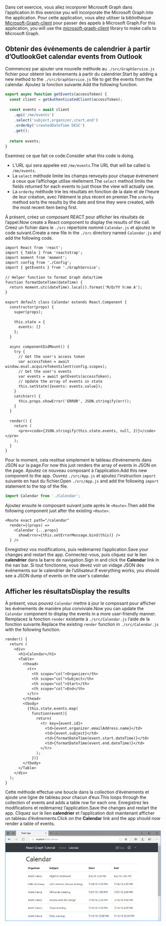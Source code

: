<!-- markdownlint-disable MD002 MD041 -->

<span data-ttu-id="c079d-101">Dans cet exercice, vous allez incorporer Microsoft Graph dans l’application.</span><span class="sxs-lookup"><span data-stu-id="c079d-101">In this exercise you will incorporate the Microsoft Graph into the application.</span></span> <span data-ttu-id="c079d-102">Pour cette application, vous allez utiliser la bibliothèque [Microsoft-Graph-client](https://github.com/microsoftgraph/msgraph-sdk-javascript) pour passer des appels à Microsoft Graph.</span><span class="sxs-lookup"><span data-stu-id="c079d-102">For this application, you will use the [microsoft-graph-client](https://github.com/microsoftgraph/msgraph-sdk-javascript) library to make calls to Microsoft Graph.</span></span>

## <a name="get-calendar-events-from-outlook"></a><span data-ttu-id="c079d-103">Obtenir des événements de calendrier à partir d’Outlook</span><span class="sxs-lookup"><span data-stu-id="c079d-103">Get calendar events from Outlook</span></span>

<span data-ttu-id="c079d-104">Commencez par ajouter une nouvelle méthode au `./src/GraphService.js` fichier pour obtenir les événements à partir du calendrier.</span><span class="sxs-lookup"><span data-stu-id="c079d-104">Start by adding a new method to the `./src/GraphService.js` file to get the events from the calendar.</span></span> <span data-ttu-id="c079d-105">Ajoutez la fonction suivante.</span><span class="sxs-lookup"><span data-stu-id="c079d-105">Add the following function.</span></span>

```js
export async function getEvents(accessToken) {
  const client = getAuthenticatedClient(accessToken);

  const events = await client
    .api('/me/events')
    .select('subject,organizer,start,end')
    .orderby('createdDateTime DESC')
    .get();

  return events;
}
```

<span data-ttu-id="c079d-106">Examinez ce que fait ce code.</span><span class="sxs-lookup"><span data-stu-id="c079d-106">Consider what this code is doing.</span></span>

- <span data-ttu-id="c079d-107">L’URL qui sera appelée est `/me/events`.</span><span class="sxs-lookup"><span data-stu-id="c079d-107">The URL that will be called is `/me/events`.</span></span>
- <span data-ttu-id="c079d-108">La `select` méthode limite les champs renvoyés pour chaque événement à ceux que l’affichage utilise réellement.</span><span class="sxs-lookup"><span data-stu-id="c079d-108">The `select` method limits the fields returned for each events to just those the view will actually use.</span></span>
- <span data-ttu-id="c079d-109">La `orderby` méthode trie les résultats en fonction de la date et de l’heure de leur création, avec l’élément le plus récent en premier.</span><span class="sxs-lookup"><span data-stu-id="c079d-109">The `orderby` method sorts the results by the date and time they were created, with the most recent item being first.</span></span>

<span data-ttu-id="c079d-110">À présent, créez un composant REACT pour afficher les résultats de l’appel.</span><span class="sxs-lookup"><span data-stu-id="c079d-110">Now create a React component to display the results of the call.</span></span> <span data-ttu-id="c079d-111">Créez un fichier dans le `./src` répertoire nommé `Calendar.js` et ajoutez le code suivant.</span><span class="sxs-lookup"><span data-stu-id="c079d-111">Create a new file in the `./src` directory named `Calendar.js` and add the following code.</span></span>

```JSX
import React from 'react';
import { Table } from 'reactstrap';
import moment from 'moment';
import config from './Config';
import { getEvents } from './GraphService';

// Helper function to format Graph date/time
function formatDateTime(dateTime) {
  return moment.utc(dateTime).local().format('M/D/YY h:mm A');
}

export default class Calendar extends React.Component {
  constructor(props) {
    super(props);

    this.state = {
      events: []
    };
  }

  async componentDidMount() {
    try {
      // Get the user's access token
      var accessToken = await window.msal.acquireTokenSilent(config.scopes);
      // Get the user's events
      var events = await getEvents(accessToken);
      // Update the array of events in state
      this.setState({events: events.value});
    }
    catch(err) {
      this.props.showError('ERROR', JSON.stringify(err));
    }
  }

  render() {
    return (
      <pre><code>{JSON.stringify(this.state.events, null, 2)}</code></pre>
    );
  }
}
```

<span data-ttu-id="c079d-112">Pour le moment, cela restitue simplement le tableau d’événements dans JSON sur la page.</span><span class="sxs-lookup"><span data-stu-id="c079d-112">For now this just renders the array of events in JSON on the page.</span></span> <span data-ttu-id="c079d-113">Ajoutez ce nouveau composant à l’application.</span><span class="sxs-lookup"><span data-stu-id="c079d-113">Add this new component to the app.</span></span> <span data-ttu-id="c079d-114">Ouvrez `./src/App.js` et ajoutez l’instruction `import` suivante en haut du fichier.</span><span class="sxs-lookup"><span data-stu-id="c079d-114">Open `./src/App.js` and add the following `import` statement to the top of the file.</span></span>

```js
import Calendar from './Calendar';
```

<span data-ttu-id="c079d-115">Ajoutez ensuite le composant suivant juste après le `<Route>`.</span><span class="sxs-lookup"><span data-stu-id="c079d-115">Then add the following component just after the existing `<Route>`.</span></span>

```JSX
<Route exact path="/calendar"
  render={(props) =>
    <Calendar {...props}
      showError={this.setErrorMessage.bind(this)} />
  } />
```

<span data-ttu-id="c079d-116">Enregistrez vos modifications, puis redémarrez l’application.</span><span class="sxs-lookup"><span data-stu-id="c079d-116">Save your changes and restart the app.</span></span> <span data-ttu-id="c079d-117">Connectez-vous, puis cliquez sur le lien **calendrier** dans la barre de navigation.</span><span class="sxs-lookup"><span data-stu-id="c079d-117">Sign in and click the **Calendar** link in the nav bar.</span></span> <span data-ttu-id="c079d-118">Si tout fonctionne, vous devez voir un vidage JSON des événements sur le calendrier de l’utilisateur.</span><span class="sxs-lookup"><span data-stu-id="c079d-118">If everything works, you should see a JSON dump of events on the user's calendar.</span></span>

## <a name="display-the-results"></a><span data-ttu-id="c079d-119">Afficher les résultats</span><span class="sxs-lookup"><span data-stu-id="c079d-119">Display the results</span></span>

<span data-ttu-id="c079d-120">À présent, vous pouvez `Calendar` mettre à jour le composant pour afficher les événements de manière plus conviviale.</span><span class="sxs-lookup"><span data-stu-id="c079d-120">Now you can update the `Calendar` component to display the events in a more user-friendly manner.</span></span> <span data-ttu-id="c079d-121">Remplacez la fonction `render` existante à `./src/Calendar.js` l’aide de la fonction suivante.</span><span class="sxs-lookup"><span data-stu-id="c079d-121">Replace the existing `render` function in `./src/Calendar.js` with the following function.</span></span>

```JSX
render() {
  return (
    <div>
      <h1>Calendar</h1>
      <Table>
        <thead>
          <tr>
            <th scope="col">Organizer</th>
            <th scope="col">Subject</th>
            <th scope="col">Start</th>
            <th scope="col">End</th>
          </tr>
        </thead>
        <tbody>
          {this.state.events.map(
            function(event){
              return(
                <tr key={event.id}>
                  <td>{event.organizer.emailAddress.name}</td>
                  <td>{event.subject}</td>
                  <td>{formatDateTime(event.start.dateTime)}</td>
                  <td>{formatDateTime(event.end.dateTime)}</td>
                </tr>
              );
            })}
        </tbody>
      </Table>
    </div>
  );
}
```

<span data-ttu-id="c079d-122">Cette méthode effectue une boucle dans la collection d’événements et ajoute une ligne de tableau pour chacun d’eux.</span><span class="sxs-lookup"><span data-stu-id="c079d-122">This loops through the collection of events and adds a table row for each one.</span></span> <span data-ttu-id="c079d-123">Enregistrez les modifications et redémarrez l’application.</span><span class="sxs-lookup"><span data-stu-id="c079d-123">Save the changes and restart the app.</span></span> <span data-ttu-id="c079d-124">Cliquez sur le lien **calendrier** et l’application doit maintenant afficher un tableau d’événements.</span><span class="sxs-lookup"><span data-stu-id="c079d-124">Click on the **Calendar** link and the app should now render a table of events.</span></span>

![Capture d’écran du tableau des événements](./images/add-msgraph-01.png)